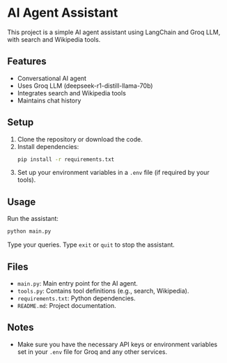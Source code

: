 # AI Agent Assistant

This project is a simple AI agent assistant using LangChain and Groq LLM, with search and Wikipedia tools.

## Features
- Conversational AI agent
- Uses Groq LLM (deepseek-r1-distill-llama-70b)
- Integrates search and Wikipedia tools
- Maintains chat history

## Setup
1. Clone the repository or download the code.
2. Install dependencies:
   ```bash
   pip install -r requirements.txt
   ```
3. Set up your environment variables in a `.env` file (if required by your tools).

## Usage
Run the assistant:
```bash
python main.py
```
Type your queries. Type `exit` or `quit` to stop the assistant.

## Files
- `main.py`: Main entry point for the AI agent.
- `tools.py`: Contains tool definitions (e.g., search, Wikipedia).
- `requirements.txt`: Python dependencies.
- `README.md`: Project documentation.

## Notes
- Make sure you have the necessary API keys or environment variables set in your `.env` file for Groq and any other services.

